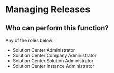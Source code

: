 # Managing Releases

## Who can perform this function?
Any of the roles below:
* Solution Center Administrator
* Solution Center Company Administrator
* Solution Center Solution Administrator
* Solution Center Instance Administrator
